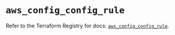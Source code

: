# `aws_config_config_rule`

Refer to the Terraform Registry for docs: [`aws_config_config_rule`](https://registry.terraform.io/providers/hashicorp/aws/6.15.0/docs/resources/config_config_rule).

